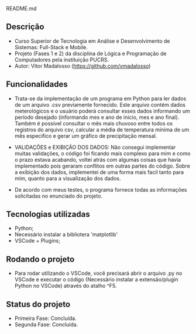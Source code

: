 README.md

## Descrição

- Curso Superior de Tecnologia em Análise e Desenvolvimento de Sistemas: Full-Stack e Mobile.
- Projeto (Fases 1 e 2) da disciplina de Lógica e Programação de Computadores pela instituição PUCRS.
- Autor: Vitor Madalosso (https://github.com/vmadalosso)

## Funcionalidades

- Trata-se da implementação de um programa em Python para ler dados de um arquivo .csv previamente fornecido. Este arquivo contém dados meterológicos e o usuário poderá consultar esses dados informando um período desejado (informando mes e ano de inicio, mes e ano final). Também é possível consultar o mês mais chuvoso entre todos os registros do arquivo csv, calcular a média de temperatura mínima de um mês específico e gerar um gráfico de precipitação mensal.

- VALIDAÇÕES e EXIBIÇÃO DOS DADOS: Não consegui implementar muitas validações, o código foi ficando mais complexo para mim e como o prazo estava acabando, voltei atrás com algumas coisas que havia implementado pois geraram conflitos em outras partes do código. Sobre a exibição dos dados, implementei de uma forma mais facil tanto para mim, quanto para a visualização dos dados.

- De acordo com meus testes, o programa fornece todas as informações solicitadas no enunciado do projeto.

## Tecnologias utilizadas

- Python;
- Necessário instalar a bibliotera 'matplotlib'
- VSCode + Plugins;

## Rodando o projeto

- Para rodar utilizando o VSCode, você precisará abrir o arquivo .py no VSCode e executar o código (Necessário instalar a extensão/plugin Python no VSCode) através do atalho ^F5.

## Status do projeto

- Primeira Fase: Concluída.
- Segunda Fase: Concluída.
